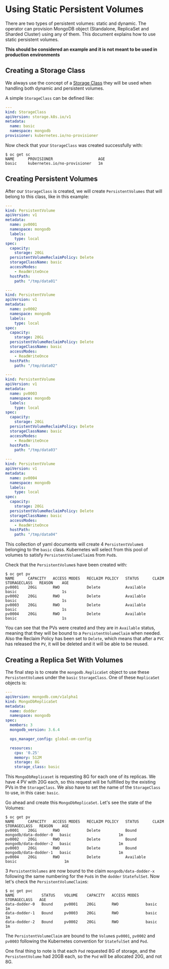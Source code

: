 # Using Static Persistent Volumes #

There are two types of persistent volumes: static and dynamic. The
operator can provision MongoDB object (Standalone, ReplicaSet and
Sharded Cluster) using any of them. This document explains how to use
static persistent volumes.

**This should be considered an example and it is not meant to be used
in production environments**

## Creating a Storage Class ##

We always use the concept of a [Storage
Class](https://kubernetes.io/docs/concepts/storage/storage-classes/)
they will be used when handling both dynamic and persistent volumes.

A simple `StorageClass` can be defined like:

```yaml
---
kind: StorageClass
apiVersion: storage.k8s.io/v1
metadata:
  name: basic
  namespace: mongodb
provisioner: kubernetes.io/no-provisioner

```

Now check that your `StorageClass` was created successfully with:

```
$ oc get sc
NAME      PROVISIONER                    AGE
basic     kubernetes.io/no-provisioner   1m
```

## Creating Persistent Volumes ##

After our `StorageClass` is created, we will create
`PersistentVolumes` that will belong to this class, like in this
example:

```yaml
---
kind: PersistentVolume
apiVersion: v1
metadata:
  name: pv0001
  namespace: mongodb
  labels:
    type: local
spec:
  capacity:
    storage: 20Gi
  persistentVolumeReclaimPolicy: Delete
  storageClassName: basic
  accessModes:
    - ReadWriteOnce
  hostPath:
    path: "/tmp/data01"

---
kind: PersistentVolume
apiVersion: v1
metadata:
  name: pv0002
  namespace: mongodb
  labels:
    type: local
spec:
  capacity:
    storage: 20Gi
  persistentVolumeReclaimPolicy: Delete
  storageClassName: basic
  accessModes:
    - ReadWriteOnce
  hostPath:
    path: "/tmp/data02"

---
kind: PersistentVolume
apiVersion: v1
metadata:
  name: pv0003
  namespace: mongodb
  labels:
    type: local
spec:
  capacity:
    storage: 20Gi
  persistentVolumeReclaimPolicy: Delete
  storageClassName: basic
  accessModes:
    - ReadWriteOnce
  hostPath:
    path: "/tmp/data03"

---
kind: PersistentVolume
apiVersion: v1
metadata:
  name: pv0004
  namespace: mongodb
  labels:
    type: local
spec:
  capacity:
    storage: 20Gi
  persistentVolumeReclaimPolicy: Delete
  storageClassName: basic
  accessModes:
    - ReadWriteOnce
  hostPath:
    path: "/tmp/data04"

```

This collection of yaml documents will create 4 `PersistentVolume`s
belonging to the `basic` class. Kubernetes will select from this pool
of volumes to satisfy `PersistentVolumeClaim`s from `Pod`s.

Check that the `PersistentVolume`s have been created with:

```
$ oc get pv
NAME      CAPACITY   ACCESS MODES   RECLAIM POLICY   STATUS      CLAIM     STORAGECLASS   REASON    AGE
pv0001    20Gi       RWO            Delete           Available             basic                    1s
pv0002    20Gi       RWO            Delete           Available             basic                    1s
pv0003    20Gi       RWO            Delete           Available             basic                    1s
pv0004    20Gi       RWO            Delete           Available             basic                    1s
```

You can see that the PVs were created and they are in `Available`
status, meaning that they will be bound to a `PersistentVolumeClaim`
when needed. Also the Reclaim Policy has been set to `Delete`, which
means that after a `PVC` has released the `PV`, it will be deleted and
it will be able to be reused.

## Creating a Replica Set With Volumes ##

The final step is to create the `mongodb.ReplicaSet` object to use
these `PersistentVolume`s under the `basic` `StorageClass`. One of
these `ReplicaSet` objects is:

```yaml
---
apiVersion: mongodb.com/v1alpha1
kind: MongoDbReplicaSet
metadata:
  name: dodder
  namespace: mongodb
spec:
  members: 3
  mongodb_version: 3.6.4

  ops_manager_config: global-om-config

  resources:
    cpu: '0.25'
    memory: 512M
    storage: 8G
    storage_class: basic

```

This `MongoDbReplicaset` is requesting 8G for each one of its
replicas. We have 4 PV with 20G each, so this request will be
fullfilled by the existing PVs in the `StorageClass`. We also have to
set the name of the `StorageClass` to use, in this case: `basic`.

Go ahead and create this `MongoDbReplicaSet`. Let's see the state of
the Volumes:

```
$ oc get pv
NAME      CAPACITY   ACCESS MODES   RECLAIM POLICY   STATUS      CLAIM                   STORAGECLASS   REASON    AGE
pv0001    20Gi       RWO            Delete           Bound       mongodb/data-dodder-0   basic                     1m
pv0002    20Gi       RWO            Delete           Bound       mongodb/data-dodder-2   basic                     1m
pv0003    20Gi       RWO            Delete           Bound       mongodb/data-dodder-1   basic                     1m
pv0004    20Gi       RWO            Delete           Available                           basic                     1m
```

3 `PersistentVolumes` are now bound to the claim
`mongodb/data-dodder-x` following the same numbering for the `Pod`s in
the `dodder` `StatefulSet`. Now let's check the
`PersistentVolumeClaim`s:

```
$ oc get pvc
NAME            STATUS    VOLUME    CAPACITY   ACCESS MODES   STORAGECLASS   AGE
data-dodder-0   Bound     pv0001    20Gi       RWO            basic           1m
data-dodder-1   Bound     pv0003    20Gi       RWO            basic           1m
data-dodder-2   Bound     pv0002    20Gi       RWO            basic           1m
```

The `PersistentVolumeClaim` are bound to the `Volume`s `pv0001`,
`pv0002` and `pv0003` following the Kubernetes convention for
`StatefulSet` and `Pod`.

One final thing to note is that each `Pod` requested 8G of storage,
and the `PersistentVolume` had 20GB each, so the `Pod` will be
allocated 20G, and not 8G.
